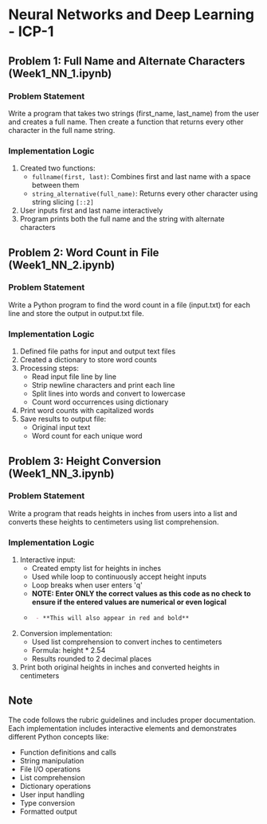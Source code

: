 # Neural Networks and Deep Learning - ICP-1

## Problem 1: Full Name and Alternate Characters (Week1_NN_1.ipynb)

### Problem Statement
Write a program that takes two strings (first_name, last_name) from the user and creates a full name. Then create a function that returns every other character in the full name string.

### Implementation Logic
1. Created two functions:
   - `fullname(first, last)`: Combines first and last name with a space between them
   - `string_alternative(full_name)`: Returns every other character using string slicing `[::2]`
2. User inputs first and last name interactively
3. Program prints both the full name and the string with alternate characters

## Problem 2: Word Count in File (Week1_NN_2.ipynb)

### Problem Statement
Write a Python program to find the word count in a file (input.txt) for each line and store the output in output.txt file.

### Implementation Logic
1. Defined file paths for input and output text files
2. Created a dictionary to store word counts
3. Processing steps:
   - Read input file line by line
   - Strip newline characters and print each line
   - Split lines into words and convert to lowercase
   - Count word occurrences using dictionary
4. Print word counts with capitalized words
5. Save results to output file:
   - Original input text
   - Word count for each unique word

## Problem 3: Height Conversion (Week1_NN_3.ipynb)

### Problem Statement
Write a program that reads heights in inches from users into a list and converts these heights to centimeters using list comprehension.

### Implementation Logic
1. Interactive input:
   - Created empty list for heights in inches
   - Used while loop to continuously accept height inputs
   - Loop breaks when user enters 'q'
   - **NOTE: Enter ONLY the correct values as this code as no check to ensure if the entered values are numerical or even logical**
   - ```markdown
      - **This will also appear in red and bold**
3. Conversion implementation:
   - Used list comprehension to convert inches to centimeters
   - Formula: height * 2.54
   - Results rounded to 2 decimal places
4. Print both original heights in inches and converted heights in centimeters

## Note
The code follows the rubric guidelines and includes proper documentation. Each implementation includes interactive elements and demonstrates different Python concepts like:
- Function definitions and calls
- String manipulation
- File I/O operations
- List comprehension
- Dictionary operations
- User input handling
- Type conversion
- Formatted output
